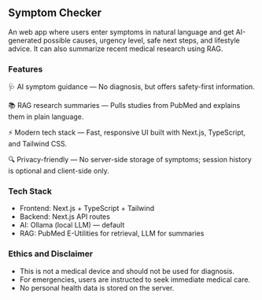 ## Symptom Checker

An web app where users enter symptoms in natural language and get AI-generated possible causes, urgency level, safe next steps, and lifestyle advice. It can also summarize recent medical research using RAG.

### Features
🩺 AI symptom guidance — No diagnosis, but offers safety-first information.

📚 RAG research summaries — Pulls studies from PubMed and explains them in plain language.

⚡ Modern tech stack — Fast, responsive UI built with Next.js, TypeScript, and Tailwind CSS.

🔍 Privacy-friendly — No server-side storage of symptoms; session history is optional and client-side only.

### Tech Stack
- Frontend: Next.js + TypeScript + Tailwind
- Backend: Next.js API routes
- AI: Ollama (local LLM) — default
- RAG: PubMed E-Utilities for retrieval, LLM for summaries



### Ethics and Disclaimer
- This is not a medical device and should not be used for diagnosis.
- For emergencies, users are instructed to seek immediate medical care.
- No personal health data is stored on the server.




